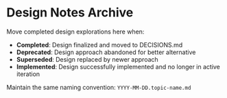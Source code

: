 # Design Notes Archive

Move completed design explorations here when:

- **Completed**: Design finalized and moved to DECISIONS.md
- **Deprecated**: Design approach abandoned for better alternative
- **Superseded**: Design replaced by newer approach
- **Implemented**: Design successfully implemented and no longer in active iteration

Maintain the same naming convention: `YYYY-MM-DD.topic-name.md`
